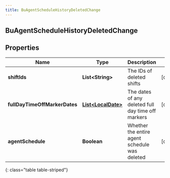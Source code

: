 ```yaml
---
title: BuAgentScheduleHistoryDeletedChange
---
```

## BuAgentScheduleHistoryDeletedChange


## Properties

| Name | Type | Description | Notes |
| ------------ | ------------- | ------------- | ------------- |
| **shiftIds** | <!----><!---->**List&lt;String&gt;**<!----> | The IDs of deleted shifts |  [optional] |
| **fullDayTimeOffMarkerDates** | <!----><!---->[**List&lt;LocalDate&gt;**](LocalDate.html)<!----> | The dates of any deleted full day time off markers |  [optional] |
| **agentSchedule** | <!----><!---->**Boolean**<!----> | Whether the entire agent schedule was deleted |  [optional] |
{: class="table table-striped"}



